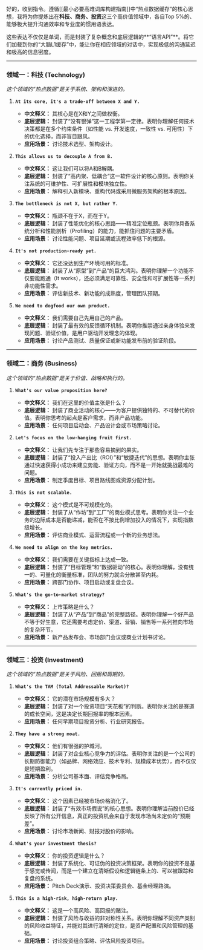 好的，收到指令。遵循[[最小必要高难词库构建指南]]中“热点数据缓存”的核心思想，我将为你提炼出在**科技、商务、投资**这三个高价值领域中，各自Top 5%的、能够极大提升沟通效率和专业度的惯用语表达。

这些表达不仅仅是单词，而是封装了复杂概念和底层逻辑的**“语言API”**。将它们加载到你的“大脑L1缓存”中，能让你在相应领域的对话中，实现极低的沟通延迟和极高的信息密度。

---

### **领域一：科技 (Technology)**
*这个领域的“热点数据”是关于系统、架构和演进的。*

1.  **`At its core, it's a trade-off between X and Y.`**
    *   **中文释义：** 其核心是在X和Y之间做权衡。
    *   **底层逻辑：** 封装了“没有银弹”这一工程学第一定律。表明你理解任何技术决策都是在多个约束条件（如性能 vs. 开发速度，一致性 vs. 可用性）下的优化选择，而非盲目跟风。
    *   **应用场景：** 讨论技术选型、架构设计。

2.  **`This allows us to decouple A from B.`**
    *   **中文释义：** 这让我们可以将A和B解耦。
    *   **底层逻辑：** 封装了“高内聚、低耦合”这一软件设计的核心原则。表明你关注系统的可维护性、可扩展性和模块独立性。
    *   **应用场景：** 解释引入新模块、重构代码或采用微服务架构的根本原因。

3.  **`The bottleneck is not X, but rather Y.`**
    *   **中文释义：** 瓶颈不在于X，而在于Y。
    *   **底层逻辑：** 封装了性能优化的核心思路——精准定位瓶颈。表明你具备系统分析和性能剖析（Profiling）的能力，能抓住问题的主要矛盾。
    *   **应用场景：** 讨论性能问题、项目延期或流程效率低下的根源。

4.  **`It's not production-ready yet.`**
    *   **中文释义：** 它还没达到生产环境可用的标准。
    *   **底层逻辑：** 封装了从“原型”到“产品”的巨大鸿沟。表明你理解一个功能不仅要能跑通（It works），还必须满足可靠性、安全性和可扩展性等一系列非功能性需求。
    *   **应用场景：** 评估新技术、新功能的成熟度，管理团队预期。

5.  **`We need to dogfood our own product.`**
    *   **中文释义：** 我们需要自己先用自己的产品。
    *   **底层逻辑：** 封装了最有效的反馈循环机制。表明你推崇通过亲身体验来发现问题、验证价值，是用户驱动开发理念的体现。
    *   **应用场景：** 讨论产品测试、质量保证或新功能发布前的验证阶段。

---

### **领域二：商务 (Business)**
*这个领域的“热点数据”是关于价值、战略和执行的。*

1.  **`What's our value proposition here?`**
    *   **中文释义：** 我们在这里的价值主张是什么？
    *   **底层逻辑：** 封装了商业活动的核心——为客户提供独特的、不可替代的价值。表明你思考的起点是客户需求，而非产品功能。
    *   **应用场景：** 任何项目启动会、产品设计会或市场策略讨论。

2.  **`Let's focus on the low-hanging fruit first.`**
    *   **中文释义：** 让我们先专注于那些容易摘到的果实。
    *   **底层逻辑：** 封装了“投入产出比（ROI）”和“敏捷迭代”的思想。表明你主张通过快速获得小成功来建立势能、验证方向，而不是一开始就挑战最难的问题。
    *   **应用场景：** 制定季度目标、项目路线图或资源分配计划。

3.  **`This is not scalable.`**
    *   **中文释义：** 这个模式是不可规模化的。
    *   **底层逻辑：** 封装了从“作坊”到“工厂”的商业模式思考。表明你关注一个业务的边际成本是否能递减，能否在不按比例增加投入的情况下，实现指数级增长。
    *   **应用场景：** 评估商业模式、运营流程或一个新的业务想法。

4.  **`We need to align on the key metrics.`**
    *   **中文释义：** 我们需要在关键指标上达成一致。
    *   **底层逻辑：** 封装了“目标管理”和“数据驱动”的核心。表明你理解，没有统一的、可量化的衡量标准，团队的努力就会分散甚至内耗。
    *   **应用场景：** 跨部门协作、项目启动或复盘会议。

5.  **`What's the go-to-market strategy?`**
    *   **中文释义：** 上市策略是什么？
    *   **底层逻辑：** 封装了从“产品”到“商品”的完整路径。表明你理解一个好产品不等于好生意，它还需要考虑定价、渠道、营销、销售等一系列推向市场的复杂环节。
    *   **应用场景：** 新产品发布会、市场部门会议或商业计划书讨论。

---

### **领域三：投资 (Investment)**
*这个领域的“热点数据”是关于风险、回报和周期的。*

1.  **`What's the TAM (Total Addressable Market)?`**
    *   **中文释义：** 它的潜在市场规模有多大？
    *   **底层逻辑：** 封装了对一个投资项目“天花板”的判断。表明你关注的是赛道的成长空间，这是决定长期回报率的根本因素。
    *   **应用场景：** 任何早期项目投资分析、行业研究报告。

2.  **`They have a strong moat.`**
    *   **中文释义：** 他们有很强的护城河。
    *   **底层逻辑：** 封装了对企业核心竞争力的评估。表明你关注的是一个公司的长期防御能力（如品牌、网络效应、技术专利、规模成本优势），而不仅仅是短期盈利。
    *   **应用场景：** 分析公司基本面、评估竞争格局。

3.  **`It's currently priced in.`**
    *   **中文释义：** 这个因素已经被市场价格消化了。
    *   **底层逻辑：** 封装了“有效市场假说”的核心思想。表明你理解当前股价已经反映了所有公开信息，真正的投资机会来自于发现市场尚未定价的“预期差”。
    *   **应用场景：** 讨论市场新闻、财报对股价的影响。

4.  **`What's your investment thesis?`**
    *   **中文释义：** 你的投资逻辑是什么？
    *   **底层逻辑：** 封装了系统化、可证伪的投资决策框架。表明你的投资不是基于感觉或传闻，而是一个建立在清晰假设和逻辑链条上的、可以被跟踪和复盘的系统。
    *   **应用场景：** Pitch Deck演示、投资决策委员会、基金经理路演。

5.  **`This is a high-risk, high-return play.`**
    *   **中文释义：** 这是一个高风险、高回报的赌注。
    *   **底层逻辑：** 封装了风险与收益的非对称性关系。表明你理解不同资产类别的风险收益特征，并能对其进行清晰的定位，是资产配置和风险管理的基础。
    *   **应用场景：** 讨论投资组合策略、评估风险投资项目。